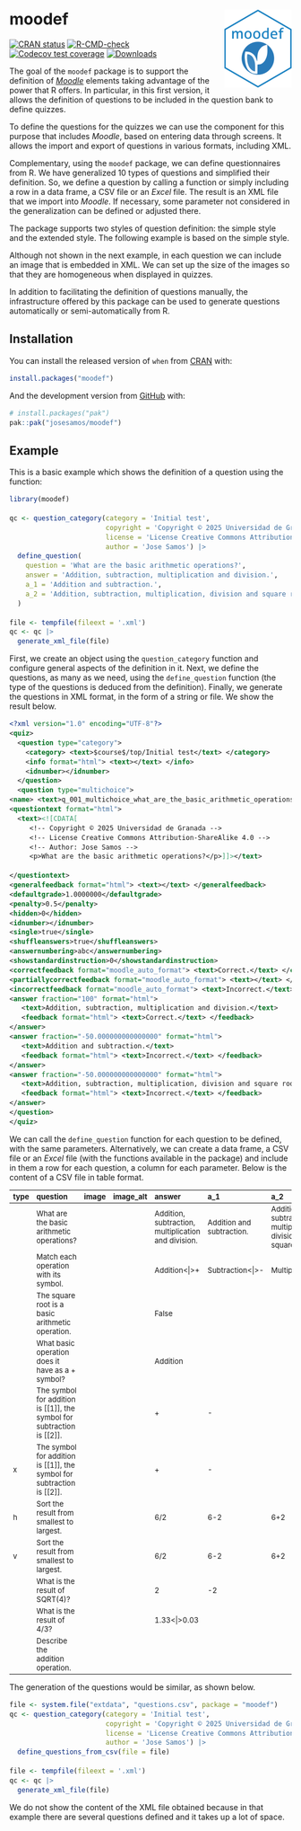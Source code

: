 
<!-- README.md is generated from README.Rmd. Please edit that file -->

# moodef <img src="man/figures/logo.png" align="right" height="139" alt="" />

<!-- badges: start -->

[![CRAN
status](https://www.r-pkg.org/badges/version/moodef)](https://CRAN.R-project.org/package=moodef)
[![R-CMD-check](https://github.com/josesamos/moodef/actions/workflows/R-CMD-check.yaml/badge.svg)](https://github.com/josesamos/moodef/actions/workflows/R-CMD-check.yaml)
[![Codecov test
coverage](https://codecov.io/gh/josesamos/moodef/graph/badge.svg)](https://app.codecov.io/gh/josesamos/moodef)
[![Downloads](http://cranlogs.r-pkg.org/badges/grand-total/moodef?color=brightgreen)](https://www.r-pkg.org:443/pkg/moodef)
<!-- badges: end -->

The goal of the `moodef` package is to support the definition of
[*Moodle*](https://moodle.org/) elements taking advantage of the power
that R offers. In particular, in this first version, it allows the
definition of questions to be included in the question bank to define
quizzes.

To define the questions for the quizzes we can use the component for
this purpose that includes *Moodle*, based on entering data through
screens. It allows the import and export of questions in various
formats, including XML.

Complementary, using the `moodef` package, we can define questionnaires
from R. We have generalized 10 types of questions and simplified their
definition. So, we define a question by calling a function or simply
including a row in a data frame, a CSV file or an *Excel* file. The
result is an XML file that we import into *Moodle*. If necessary, some
parameter not considered in the generalization can be defined or
adjusted there.

The package supports two styles of question definition: the simple style
and the extended style. The following example is based on the simple
style.

Although not shown in the next example, in each question we can include
an image that is embedded in XML. We can set up the size of the images
so that they are homogeneous when displayed in quizzes.

In addition to facilitating the definition of questions manually, the
infrastructure offered by this package can be used to generate questions
automatically or semi-automatically from R.

## Installation

You can install the released version of `when` from
[CRAN](https://CRAN.R-project.org) with:

``` r
install.packages("moodef")
```

And the development version from [GitHub](https://github.com/) with:

``` r
# install.packages("pak")
pak::pak("josesamos/moodef")
```

## Example

This is a basic example which shows the definition of a question using
the function:

``` r
library(moodef)

qc <- question_category(category = 'Initial test',
                        copyright = 'Copyright © 2025 Universidad de Granada',
                        license = 'License Creative Commons Attribution-ShareAlike 4.0',
                        author = 'Jose Samos') |>
  define_question(
    question = 'What are the basic arithmetic operations?',
    answer = 'Addition, subtraction, multiplication and division.',
    a_1 = 'Addition and subtraction.',
    a_2 = 'Addition, subtraction, multiplication, division and square root.'
  )

file <- tempfile(fileext = '.xml')
qc <- qc |>
  generate_xml_file(file)
```

First, we create an object using the `question_category` function and
configure general aspects of the definition in it. Next, we define the
questions, as many as we need, using the `define_question` function (the
type of the questions is deduced from the definition). Finally, we
generate the questions in XML format, in the form of a string or file.
We show the result below.

``` xml
<?xml version="1.0" encoding="UTF-8"?>
<quiz>
  <question type="category">
    <category> <text>$course$/top/Initial test</text> </category>
    <info format="html"> <text></text> </info>
    <idnumber></idnumber>
  </question>
  <question type="multichoice">
<name> <text>q_001_multichoice_what_are_the_basic_arithmetic_operations</text> </name>
<questiontext format="html">
  <text><![CDATA[
     <!-- Copyright © 2025 Universidad de Granada -->
     <!-- License Creative Commons Attribution-ShareAlike 4.0 -->
     <!-- Author: Jose Samos -->
     <p>What are the basic arithmetic operations?</p>]]></text>
     
</questiontext>
<generalfeedback format="html"> <text></text> </generalfeedback>
<defaultgrade>1.0000000</defaultgrade>
<penalty>0.5</penalty>
<hidden>0</hidden>
<idnumber></idnumber>
<single>true</single>
<shuffleanswers>true</shuffleanswers>
<answernumbering>abc</answernumbering>
<showstandardinstruction>0</showstandardinstruction>
<correctfeedback format="moodle_auto_format"> <text>Correct.</text> </correctfeedback>
<partiallycorrectfeedback format="moodle_auto_format"> <text></text> </partiallycorrectfeedback>
<incorrectfeedback format="moodle_auto_format"> <text>Incorrect.</text> </incorrectfeedback>
<answer fraction="100" format="html">
   <text>Addition, subtraction, multiplication and division.</text>
   <feedback format="html"> <text>Correct.</text> </feedback>
</answer>
<answer fraction="-50.000000000000000" format="html">
   <text>Addition and subtraction.</text>
   <feedback format="html"> <text>Incorrect.</text> </feedback>
</answer>
<answer fraction="-50.000000000000000" format="html">
   <text>Addition, subtraction, multiplication, division and square root.</text>
   <feedback format="html"> <text>Incorrect.</text> </feedback>
</answer>
</question>
</quiz>
```

We can call the `define_question` function for each question to be
defined, with the same parameters. Alternatively, we can create a data
frame, a CSV file or an *Excel* file (with the functions available in
the package) and include in them a row for each question, a column for
each parameter. Below is the content of a CSV file in table format.

<div style="font-size: small;">

| type | question | image | image_alt | answer | a_1 | a_2 |
|:---|:---|:---|:---|:---|:---|:---|
|  | What are the basic arithmetic operations? |  |  | Addition, subtraction, multiplication and division. | Addition and subtraction. | Addition, subtraction, multiplication, division and square root. |
|  | Match each operation with its symbol. |  |  | Addition\<\|\>+ | Subtraction\<\|\>- | Multiplication\<\|\>\* |
|  | The square root is a basic arithmetic operation. |  |  | False |  |  |
|  | What basic operation does it have as a + symbol? |  |  | Addition |  |  |
|  | The symbol for addition is \[\[1\]\], the symbol for subtraction is \[\[2\]\]. |  |  | \+ | \- |  |
| x | The symbol for addition is \[\[1\]\], the symbol for subtraction is \[\[2\]\]. |  |  | \+ | \- |  |
| h | Sort the result from smallest to largest. |  |  | 6/2 | 6-2 | 6+2 |
| v | Sort the result from smallest to largest. |  |  | 6/2 | 6-2 | 6+2 |
|  | What is the result of SQRT(4)? |  |  | 2 | -2 |  |
|  | What is the result of 4/3? |  |  | 1.33\<\|\>0.03 |  |  |
|  | Describe the addition operation. |  |  |  |  |  |

</div>

The generation of the questions would be similar, as shown below.

``` r
file <- system.file("extdata", "questions.csv", package = "moodef")
qc <- question_category(category = 'Initial test',
                        copyright = 'Copyright © 2025 Universidad de Granada',
                        license = 'License Creative Commons Attribution-ShareAlike 4.0',
                        author = 'Jose Samos') |>
  define_questions_from_csv(file = file)

file <- tempfile(fileext = '.xml')
qc <- qc |>
  generate_xml_file(file)
```

We do not show the content of the XML file obtained because in that
example there are several questions defined and it takes up a lot of
space.
